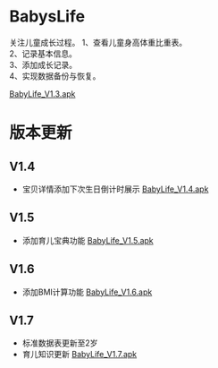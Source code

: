 # BabysLife
关注儿童成长过程。
1、查看儿童身高体重比重表。  
2、记录基本信息。  
3、添加成长记录。  
4、实现数据备份与恢复。  

[BabyLife_V1.3.apk](https://github.com/GuchaoGit/BabysLife/blob/master/apk/BabyLife_20191118_release_V1.3.apk)


# 版本更新
## V1.4
* 宝贝详情添加下次生日倒计时展示
[BabyLife_V1.4.apk](https://github.com/GuchaoGit/BabysLife/blob/master/apk/BabyLife_20191220_release_V1.4.apk)

## V1.5
* 添加育儿宝典功能
[BabyLife_V1.5.apk](https://github.com/GuchaoGit/BabysLife/blob/master/apk/BabyLife_20200103_release_V1.5.apk)

## V1.6
* 添加BMI计算功能
[BabyLife_V1.6.apk](https://github.com/GuchaoGit/BabysLife/blob/master/apk/BabyLife_20200407_release_V1.6.apk)

## V1.7
* 标准数据表更新至2岁
* 育儿知识更新
[BabyLife_V1.7.apk](https://github.com/GuchaoGit/BabysLife/blob/master/apk/BabyLife_20200708_release_V1.7.apk)